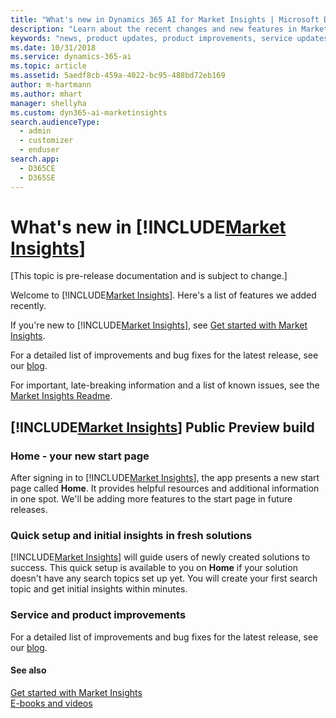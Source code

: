 ```yaml
---
title: "What's new in Dynamics 365 AI for Market Insights | Microsoft Docs"
description: "Learn about the recent changes and new features in Market Insights."
keywords: "news, product updates, product improvements, service updates"
ms.date: 10/31/2018
ms.service: dynamics-365-ai
ms.topic: article
ms.assetid: 5aedf8cb-459a-4022-bc95-488bd72eb169
author: m-hartmann
ms.author: mhart
manager: shellyha
ms.custom: dyn365-ai-marketinsights
search.audienceType: 
  - admin
  - customizer
  - enduser
search.app: 
  - D365CE
  - D365SE
---
```


# What&#39;s new in [!INCLUDE[Market Insights](../includes/pn-market-insights-short.md)]

[This topic is pre-release documentation and is subject to change.]

Welcome to [!INCLUDE[Market Insights](../includes/pn-market-insights-short.md)]. Here's a list of features we added recently.

If you're new to [!INCLUDE[Market Insights](../includes/pn-market-insights-short.md)], see [Get started with Market Insights](get-started.md).

For a detailed list of improvements and bug fixes for the latest release, see our [blog](https://blogs.msdn.microsoft.com/crm/tag/social-engagement-kb-articles/).

For important, late-breaking information and a list of known issues, see the [Market Insights Readme](http://go.microsoft.com/fwlink/p/?LinkID=393612).

## [!INCLUDE[Market Insights](../includes/pn-market-insights-short.md)] Public Preview build

### Home - your new start page

After signing in to [!INCLUDE[Market Insights](../includes/pn-market-insights-short.md)], the app presents a new start page called **Home**. It provides helpful resources and additional information in one spot. We'll be adding more features to the start page in future releases.

### Quick setup and initial insights in fresh solutions

[!INCLUDE[Market Insights](../includes/pn-market-insights-short.md)] will guide users of newly created solutions to success. This quick setup is available to you on **Home** if your solution doesn't have any search topics set up yet. 
You will create your first search topic and get initial insights within minutes.

### Service and product improvements

For a detailed list of improvements and bug fixes for the latest release, see our [blog](https://blogs.msdn.microsoft.com/crm/tag/social-engagement-kb-articles/).

#### See also

[Get started with Market Insights](get-started.md)  
[E-books and videos](http://go.microsoft.com/fwlink/p/?LinkId=400708)
